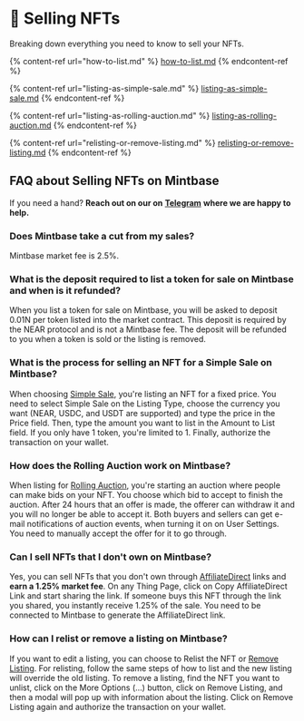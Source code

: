 # 🤑 Selling NFTs

Breaking down everything you need to know to sell your NFTs.

{% content-ref url="how-to-list.md" %}
[how-to-list.md](how-to-list.md)
{% endcontent-ref %}

{% content-ref url="listing-as-simple-sale.md" %}
[listing-as-simple-sale.md](listing-as-simple-sale.md)
{% endcontent-ref %}

{% content-ref url="listing-as-rolling-auction.md" %}
[listing-as-rolling-auction.md](listing-as-rolling-auction.md)
{% endcontent-ref %}

{% content-ref url="relisting-or-remove-listing.md" %}
[relisting-or-remove-listing.md](relisting-or-remove-listing.md)
{% endcontent-ref %}



## FAQ about Selling NFTs on Mintbase

If you need a hand? **Reach out on our on** [**Telegram**](https://t.me/Mintbase) **where we are happy to help.**



### Does Mintbase take a cut from my sales?

Mintbase market fee is 2.5%.&#x20;

### **What is the deposit required to list a token for sale on Mintbase and when is it refunded?**

When you list a token for sale on Mintbase, you will be asked to deposit 0.01N per token listed into the market contract. This deposit is required by the NEAR protocol and is not a Mintbase fee. The deposit will be refunded to you when a token is sold or the listing is removed.

### **What is the process for selling an NFT for a Simple Sale on Mintbase?**

When choosing [Simple Sale](listing-as-simple-sale.md), you're listing an NFT for a fixed price. You need to select Simple Sale on the Listing Type, choose the currency you want (NEAR, USDC, and USDT are supported) and type the price in the Price field. Then, type the amount you want to list in the Amount to List field. If you only have 1 token, you're limited to 1. Finally, authorize the transaction on your wallet.

### **How does the Rolling Auction work on Mintbase?**

When listing for [Rolling Auction](listing-as-rolling-auction.md), you're starting an auction where people can make bids on your NFT. You choose which bid to accept to finish the auction. After 24 hours that an offer is made, the offerer can withdraw it and you will no longer be able to accept it. Both buyers and sellers can get e-mail notifications of auction events, when turning it on on User Settings. You need to manually accept the offer for it to go through.

### **Can I sell NFTs that I don't own on Mintbase?**

Yes, you can sell NFTs that you don't own through [AffiliateDirect](selling-as-affiliate.md) links and **earn a 1.25% market fee**. On any Thing Page, click on Copy AffiliateDirect Link and start sharing the link. If someone buys this NFT through the link you shared, you instantly receive 1.25% of the sale. You need to be connected to Mintbase to generate the AffiliateDirect link.

### **How can I relist or remove a listing on Mintbase?**

If you want to edit a listing, you can choose to Relist the NFT or [Remove Listing](relisting-or-remove-listing.md). For relisting, follow the same steps of how to list and the new listing will override the old listing. To remove a listing, find the NFT you want to unlist, click on the More Options (...) button, click on Remove Listing, and then a modal will pop up with information about the listing. Click on Remove Listing again and authorize the transaction on your wallet.
